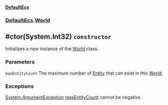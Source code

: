 #### [DefaultEcs](./DefaultEcs.md 'DefaultEcs')
### [DefaultEcs](./DefaultEcs.md#DefaultEcs 'DefaultEcs').[World](./DefaultEcs-World.md 'DefaultEcs.World')
## #ctor(System.Int32) `constructor`
Initializes a new instance of the [World](./DefaultEcs-World.md 'DefaultEcs.World') class.
### Parameters

<a name='DefaultEcs-World--ctor(System-Int32)-maxEntityCount'></a>
`maxEntityCount`
The maximum number of [Entity](./DefaultEcs-Entity.md 'DefaultEcs.Entity') that can exist in this [World](./DefaultEcs-World.md 'DefaultEcs.World').
### Exceptions

[System.ArgumentException](https://docs.microsoft.com/en-us/dotnet/api/System.ArgumentException 'System.ArgumentException')
[maxEntityCount](#DefaultEcs-World--ctor(System-Int32)-maxEntityCount 'DefaultEcs.World.#ctor(System.Int32).maxEntityCount') cannot be negative.
